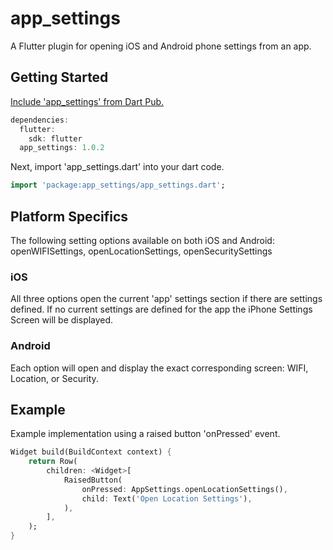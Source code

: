 # app_settings

A Flutter plugin for opening iOS and Android phone settings from an app.

## Getting Started
 
[Include 'app_settings' from Dart Pub.](https://pub.dartlang.org/flutter)

```dart
dependencies:
  flutter:
    sdk: flutter
  app_settings: 1.0.2
```

Next, import 'app_settings.dart' into your dart code.

```dart
import 'package:app_settings/app_settings.dart';
```

## Platform Specifics
The following setting options available on both iOS and Android: openWIFISettings, openLocationSettings, openSecuritySettings  

### iOS
All three options open the current 'app' settings section if there are settings defined.  If no current settings are defined for the app the iPhone Settings Screen will be displayed.

### Android
Each option will open and display the exact corresponding screen: WIFI, Location, or Security.

## Example
Example implementation using a raised button 'onPressed' event.  

```dart
Widget build(BuildContext context) {
    return Row(
        children: <Widget>[
            RaisedButton(
                onPressed: AppSettings.openLocationSettings(),
                child: Text('Open Location Settings'),
            ),
        ],
    );
}
```